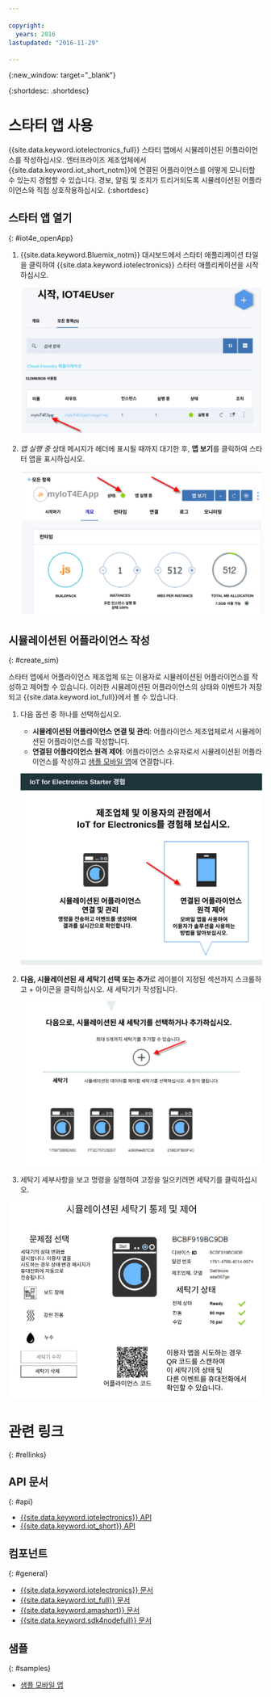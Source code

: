 ```yaml
---

copyright:
  years: 2016
lastupdated: "2016-11-29"

---
```


{:new_window: target="\_blank"}

{:shortdesc: .shortdesc}


# 스타터 앱 사용
{{site.data.keyword.iotelectronics_full}} 스타터 앱에서 시뮬레이션된 어플라이언스를 작성하십시오. 엔터프라이즈 제조업체에서 {{site.data.keyword.iot_short_notm}}에 연결된 어플라이언스를 어떻게 모니터할 수 있는지 경험할 수 있습니다. 경보, 알림 및 조치가 트리거되도록 시뮬레이션된 어플라이언스와 직접 상호작용하십시오.
{:shortdesc}


## 스타터 앱 열기
{: #iot4e_openApp}

1. {{site.data.keyword.Bluemix_notm}} 대시보드에서 스타터 애플리케이션 타일을 클릭하여 {{site.data.keyword.iotelectronics}} 스타터 애플리케이션을 시작하십시오. 

    ![대시보드의 {{site.data.keyword.iotelectronics}}.](images/IoT4E_bm_dashboard.svg "대시보드의 {{site.data.keyword.iotelectronics}}")

2. *앱 실행 중* 상태 메시지가 헤더에 표시될 때까지 대기한 후, **앱 보기**를 클릭하여 스타터 앱을 표시하십시오.   

    ![{{site.data.keyword.iotelectronics}} 앱 보기](images/IoT4E_view_app.svg "{{site.data.keyword.iotelectronics}} 앱 보기")

## 시뮬레이션된 어플라이언스 작성
{: #create_sim}

스타터 앱에서 어플라이언스 제조업체 또는 이용자로 시뮬레이션된 어플라이언스를 작성하고 제어할 수 있습니다. 이러한 시뮬레이션된 어플라이언스의 상태와 이벤트가 저장되고 {{site.data.keyword.iot_full}}에서 볼 수 있습니다. 

1. 다음 옵션 중 하나를 선택하십시오.

    - **시뮬레이션된 어플라이언스 연결 및 관리**: 어플라이언스 제조업체로서 시뮬레이션된 어플라이언스를 작성합니다. 
    - **연결된 어플라이언스 원격 제어**: 어플라이언스 소유자로서 시뮬레이션된 어플라이언스를 작성하고 [샘플 모바일 앱](iotelectronics_config_mobile.html)에 연결합니다. 

    ![{{site.data.keyword.iotelectronics}} 스타터 인터페이스](images/IoT4E_remotely_option.svg "{{site.data.keyword.iotelectronics}} 스타터 인터페이스")

2. **다음, 시뮬레이션된 새 세탁기 선택 또는 추가**로 레이블이 지정된 섹션까지 스크롤하고 + 아이콘을 클릭하십시오. 새 세탁기가 작성됩니다. 

    ![세탁기 추가](images/IoT4E_add_washer.svg "세탁기 추가")

3. 세탁기 세부사항을 보고 명령을 실행하여 고장을 일으키려면 세탁기를 클릭하십시오. 

  ![세탁기 상태 세부사항](images/IoT4E_washer_control.svg "세탁기 상태 세부사항")


# 관련 링크
{: #rellinks}

## API 문서
{: #api}
* [{{site.data.keyword.iotelectronics}} API](http://ibmiotforelectronics.mybluemix.net/public/iot4eregistrationapi.html)
* [{{site.data.keyword.iot_short}} API](https://developer.ibm.com/iotfoundation/recipes/api-documentation/)


## 컴포넌트
{: #general}

* [{{site.data.keyword.iotelectronics}} 문서](iotelectronics_overview.html)
* [{{site.data.keyword.iot_full}} 문서](https://console.ng.bluemix.net/docs/services/IoT/index.html)
*  [{{site.data.keyword.amashort}} 문서](https://console.ng.bluemix.net/docs/services/mobileaccess/overview.html)
* [{{site.data.keyword.sdk4nodefull}} 문서](https://console.ng.bluemix.net/docs/runtimes/nodejs/index.html#nodejs_runtime)

## 샘플
{: #samples}
* [샘플 모바일 앱](https://console.ng.bluemix.net/docs/starters/IotElectronics/iotelectronics_config_mobile.html)
